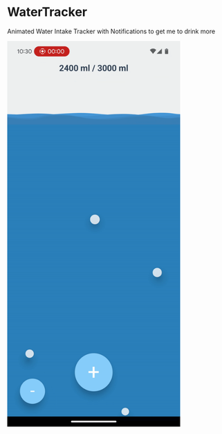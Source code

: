 # WaterTracker
Animated Water Intake Tracker with Notifications to get me to drink more 

<img src="demo.gif" width="400" alt="Beschreibung">
